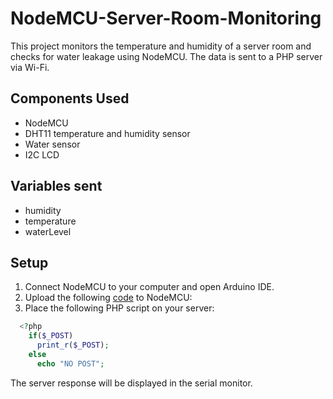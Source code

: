 # NodeMCU-Server-Room-Monitoring
This project monitors the temperature and humidity of a server room and checks for water leakage using NodeMCU. The data is sent to a PHP server via Wi-Fi.

## Components Used
- NodeMCU
- DHT11 temperature and humidity sensor
- Water sensor
- I2C LCD

## Variables sent
- humidity
- temperature
- waterLevel

## Setup

1. Connect NodeMCU to your computer and open Arduino IDE.
2. Upload the following [code](nodemcu.ino) to NodeMCU:
3. Place the following PHP script on your server:
```PHP
  <?php
    if($_POST)
      print_r($_POST);
    else
      echo "NO POST";
```
The server response will be displayed in the serial monitor.
